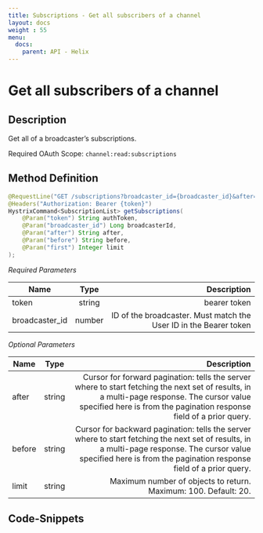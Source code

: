 ```yaml
---
title: Subscriptions - Get all subscribers of a channel
layout: docs
weight : 55
menu: 
  docs:
    parent: API - Helix
---
```


# Get all subscribers of a channel

## Description

Get all of a broadcaster’s subscriptions.

Required OAuth Scope: `channel:read:subscriptions`

## Method Definition

```java
@RequestLine("GET /subscriptions?broadcaster_id={broadcaster_id}&after={after}&before={before}&first={first}")
@Headers("Authorization: Bearer {token}")
HystrixCommand<SubscriptionList> getSubscriptions(
	@Param("token") String authToken,
	@Param("broadcaster_id") Long broadcasterId,
	@Param("after") String after,
	@Param("before") String before,
	@Param("first") Integer limit
);
```

*Required Parameters*

| Name          | Type      | Description  |
| ------------- |:---------:| -----------------:|
| token | string | bearer token |
| broadcaster_id | number | ID of the broadcaster. Must match the User ID in the Bearer token |

*Optional Parameters*

| Name          | Type      | Description  |
| ------------- |:---------:| -----------------:|
| after | string | Cursor for forward pagination: tells the server where to start fetching the next set of results, in a multi-page response. The cursor value specified here is from the pagination response field of a prior query. |
| before | string | Cursor for backward pagination: tells the server where to start fetching the next set of results, in a multi-page response. The cursor value specified here is from the pagination response field of a prior query. |
| limit | string | Maximum number of objects to return. Maximum: 100. Default: 20. |

## Code-Snippets


